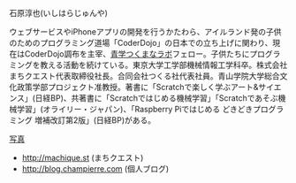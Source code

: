 石原淳也(いしはらじゅんや)

ウェブサービスやiPhoneアプリの開発を行うかたわら、アイルランド発の子供のためのプログラミング道場「CoderDojo」の日本での立ち上げに関わり、現在はCoderDojo調布を主宰、[青学つくまなラボ](https://sites.google.com/view/tukumanalab/home)フェロー。子供たちにプログラミングを教える活動を続けている。東京大学工学部機械情報工学科卒。株式会社まちクエスト代表取締役社長。合同会社つくる社代表社員。青山学院大学総合文化政策学部プロジェクト准教授。著書に「Scratchで楽しく学ぶアート&サイエンス」(日経BP)、共著書に「Scratchではじめる機械学習」「Scratchであそぶ機械学習」(オライリー・ジャパン)、「Raspberry Piではじめる どきどきプログラミング 増補改訂第2版」(日経BP)がある。

[写真](//s3-ap-northeast-1.amazonaws.com/champierre-blog/images/images/000/000/042/blog/jishiha.jpg)

- http://machique.st (まちクエスト)
- http://blog.champierre.com (個人ブログ)
